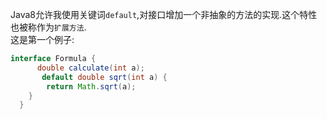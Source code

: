 Java8允许我使用关键词`default`,对接口增加一个非抽象的方法的实现.这个特性也被称作为`扩展方法`.<br>
这是第一个例子:<br>
```java
interface Formula {
      double calculate(int a);
       default double sqrt(int a) {
        return Math.sqrt(a);
    }
  }
 ```
